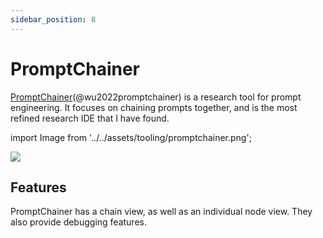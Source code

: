 ```yaml
---
sidebar_position: 8
---
```


# PromptChainer

[PromptChainer](https://arxiv.org/pdf/2203.06566.pdf)(@wu2022promptchainer) is a research tool for prompt engineering. It focuses on chaining prompts together, and is the most
refined research IDE that I have found.


import Image from '../../assets/tooling/promptchainer.png';

<div style={{textAlign: 'center'}}>
  <img src={Image} style={{width: "750px"}} />
</div>

## Features

PromptChainer has a chain view, as well as an individual node view. They also 
provide debugging features.
